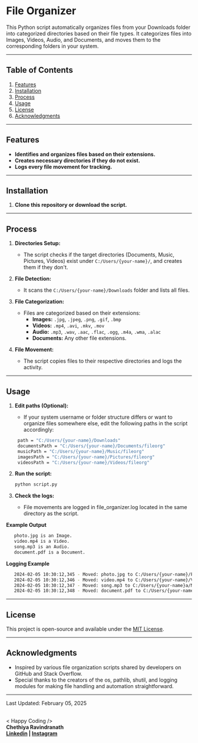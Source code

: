 # File Organizer
This Python script automatically organizes files from your Downloads folder into categorized directories based on their file types. It categorizes files into Images, Videos, Audio, and Documents, and moves them to the corresponding folders in your system.

---

## Table of Contents
1. [Features](#features)
2. [Installation](#installation)
3. [Process](#process)
4. [Usage](#usage)
5. [License](#license)
6. [Acknowledgments](#acknowledgments)

---

## Features
- **Identifies and organizes files based on their extensions.**
- **Creates necessary directories if they do not exist.**
- **Logs every file movement for tracking.**
  
---

## Installation
1. **Clone this repository or download the script.**

---

## Process
1. **Directories Setup:**
   - The script checks if the target directories (Documents, Music, Pictures, Videos) exist under `C:/Users/{your-name}/`, and creates them if they don't.

2. **File Detection:**
   - It scans the `C:/Users/{your-name}/Downloads` folder and lists all files.

3. **File Categorization:**
   - Files are categorized based on their extensions:
     - **Images:** `.jpg`, `.jpeg`, `.png`, `.gif`, `.bmp`
     - **Videos:** `.mp4`, `.avi`, `.mkv`, `.mov`
     - **Audio:** `.mp3`, `.wav`, `.aac`, `.flac`, `.ogg`, `.m4a`, `.wma`, `.alac`
     - **Documents:** Any other file extensions.

4. **File Movement:**
   - The script copies files to their respective directories and logs the activity.

---

## Usage
1. **Edit paths (Optional):**
   - If your system username or folder structure differs or want to organize files somewhere else, edit the following paths in the script accordingly:
   
   ```bash
    path = "C:/Users/{your-name}/Downloads"
    documentsPath = "C:/Users/{your-name}/Documents/fileorg"
    musicPath = "C:/Users/{your-name}/Music/fileorg"
    imagesPath = "C:/Users/{your-name}/Pictures/fileorg"
    videosPath = "C:/Users/{your-name}/Videos/fileorg"
   ```
   
3. **Run the script:**
   
   ```bash
   python script.py
   ```
   
4. **Check the logs:**
   - File movements are logged in file_organizer.log located in the same directory as the script.

  
**Example Output**
```bash
   photo.jpg is an Image.
   video.mp4 is a Video.
   song.mp3 is an Audio.
   document.pdf is a Document.
```

**Logging Example**
```bash
   2024-02-05 10:30:12,345 - Moved: photo.jpg to C:/Users/{your-name}/Pictures/fileorg/photo.jpg
   2024-02-05 10:30:12,346 - Moved: video.mp4 to C:/Users/{your-name}/Videos/fileorg/video.mp4
   2024-02-05 10:30:12,347 - Moved: song.mp3 to C:/Users/{your-name}a/Music/fileorg/song.mp3
   2024-02-05 10:30:12,348 - Moved: document.pdf to C:/Users/{your-name}/Documents/fileorg/document.pdf
```

---

## License
This project is open-source and available under the [MIT License](LICENSE).

---

## Acknowledgments
* Inspired by various file organization scripts shared by developers on GitHub and Stack Overflow.
* Special thanks to the creators of the os, pathlib, shutil, and logging modules for making file handling and automation straightforward.

---


<p>
Last Updated: February 05, 2025
</p>
<br>
< Happy Coding />
<br>
<b>Chethiya Ravindranath<b>
<br>
<a href="https://www.linkedin.com/in/chethiya-ravindranath-64a1b5329/">Linkedin</a> | <a href="https://www.instagram.com/ch3thiya">Instagram</a>
</p>
